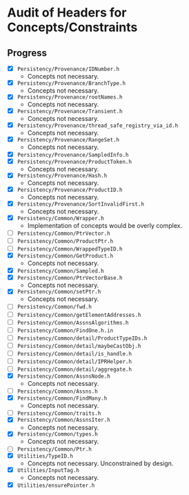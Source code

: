 # Audit of Headers for Concepts/Constraints

## Progress

* [x] `Persistency/Provenance/IDNumber.h`
  * Concepts not necessary.
* [x] `Persistency/Provenance/BranchType.h`
  * Concepts not necessary.
* [x] `Persistency/Provenance/rootNames.h`
  * Concepts not necessary.
* [x] `Persistency/Provenance/Transient.h`
  * Concepts not necessary.
* [x] `Persistency/Provenance/thread_safe_registry_via_id.h`
  * Concepts not necessary. 
* [x] `Persistency/Provenance/RangeSet.h`
  * Concepts not necessary.
* [x] `Persistency/Provenance/SampledInfo.h`
* [x] `Persistency/Provenance/ProductToken.h`
  * Concepts not necessary.
* [x] `Persistency/Provenance/Hash.h`
  * Concepts not necessary.
* [x] `Persistency/Provenance/ProductID.h`
  * Concepts not necessary.
* [x] `Persistency/Provenance/SortInvalidFirst.h`
  * Concepts not necessary.
* [x] `Persistency/Common/Wrapper.h`
  * Implementation of concepts would be overly complex.
* [ ] `Persistency/Common/PtrVector.h`
* [ ] `Persistency/Common/ProductPtr.h`
* [ ] `Persistency/Common/WrappedTypeID.h`
* [x] `Persistency/Common/GetProduct.h`
  * Concepts not necessary.
* [x] `Persistency/Common/Sampled.h`
* [x] `Persistency/Common/PtrVectorBase.h`
  * Concepts not necessary.
* [x] `Persistency/Common/setPtr.h`
  * Concepts not necessary.
* [ ] `Persistency/Common/fwd.h`
* [ ] `Persistency/Common/getElementAddresses.h`
* [ ] `Persistency/Common/AssnsAlgorithms.h`
* [ ] `Persistency/Common/FindOne.h.in`
* [ ] `Persistency/Common/detail/ProductTypeIDs.h`
* [ ] `Persistency/Common/detail/maybeCastObj.h`
* [ ] `Persistency/Common/detail/is_handle.h`
* [ ] `Persistency/Common/detail/IPRHelper.h`
* [ ] `Persistency/Common/detail/aggregate.h`
* [x] `Persistency/Common/AssnsNode.h`
  * Concepts not necessary.
* [ ] `Persistency/Common/Assns.h`
* [x] `Persistency/Common/FindMany.h`
  * Concepts not necessary.
* [ ] `Persistency/Common/traits.h`
* [x] `Persistency/Common/AssnsIter.h`
  * Concepts not necessary.
* [x] `Persistency/Common/types.h`
  * Concepts not necessary.
* [ ] `Persistency/Common/Ptr.h`
* [x] `Utilities/TypeID.h`
  * Concepts not necessary. Unconstrained by design.
* [x] `Utilities/InputTag.h`
  * Concepts not necessary.
* [x] `Utilities/ensurePointer.h`
